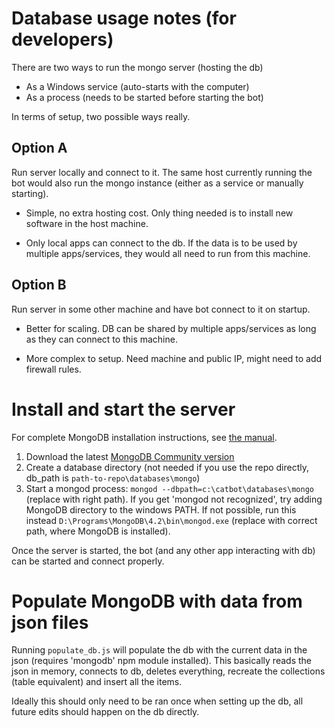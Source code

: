 # Database usage notes (for developers)

There are two ways to run the mongo server (hosting the db)
- As a Windows service (auto-starts with the computer)
- As a process (needs to be started before starting the bot)

In terms of setup, two possible ways really.

## Option A
Run server locally and connect to it. The same host currently running the bot would also run the mongo instance (either as a service or manually starting).
+ Simple, no extra hosting cost. Only thing needed is to install new software in the host machine.
- Only local apps can connect to the db. If the data is to be used by multiple apps/services, they would all need to run from this machine.

## Option B
Run server in some other machine and have bot connect to it on startup.
+ Better for scaling. DB can be shared by multiple apps/services as long as they can connect to this machine.
- More complex to setup. Need machine and public IP, might need to add firewall rules.


# Install and start the server
For complete MongoDB installation instructions, see [the manual](https://docs.mongodb.com/manual/installation/).

1. Download the latest [MongoDB Community version](https://www.mongodb.com/download-center/community)
2. Create a database directory (not needed if you use the repo directly, db_path is `path-to-repo\databases\mongo`) 
3. Start a mongod process: `mongod --dbpath=c:\catbot\databases\mongo` (replace with right path). If you get 'mongod not recognized', try adding MongoDB directory to the windows PATH. If not possible, run this instead `D:\Programs\MongoDB\4.2\bin\mongod.exe` (replace with correct path, where MongoDB is installed). 

Once the server is started, the bot (and any other app interacting with db) can be started and connect properly.

# Populate MongoDB with data from json files
Running `populate_db.js` will populate the db with the current data in the json (requires 'mongodb' npm module installed). 
This basically reads the json in memory, connects to db, deletes everything, recreate the collections (table equivalent) and insert all the items.

Ideally this should only need to be ran once when setting up the db, all future edits should happen on the db directly.



